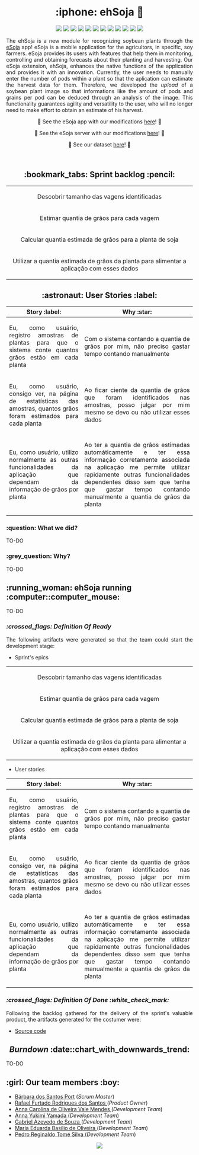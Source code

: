 
<h1 align="center">:iphone: ehSoja 🌱</h1>

<p align="center">
    <img src="https://img.shields.io/badge/Colab-F9AB00?style=for-the-badge&logo=googlecolab&color=525252"/>
    <img src="https://img.shields.io/badge/TensorFlow-FF6F00?style=for-the-badge&logo=tensorflow&logoColor=white"/>
    <img src="https://img.shields.io/badge/Keras-%23D00000.svg?style=for-the-badge&logo=Keras&logoColor=white"/>
    <img src="https://img.shields.io/badge/React_Native-20232A?style=for-the-badge&logo=react&logoColor=61DAFB"/>
    <img src="https://img.shields.io/badge/TypeScript-007ACC?style=for-the-badge&logo=typescript&logoColor=white"/>
    <img src="https://img.shields.io/badge/Python-3776AB?style=for-the-badge&logo=python&logoColor=white"/>
    <img src="https://img.shields.io/badge/Flask-000000?style=for-the-badge&logo=flask&logoColor=white"/>
    <img src="https://img.shields.io/badge/Node.js-43853D?style=for-the-badge&logo=node.js&logoColor=white"/>
    <img src="https://img.shields.io/badge/nestjs-%23E0234E.svg?style=for-the-badge&logo=nestjs&logoColor=white"/>
    <img src="https://img.shields.io/badge/PostgreSQL-316192?style=for-the-badge&logo=postgresql&logoColor=white"/>
    <img src="https://img.shields.io/badge/Firebase-039BE5?style=for-the-badge&logo=Firebase&logoColor=white"/>
    <img src="https://img.shields.io/badge/redis-%23DD0031.svg?&style=for-the-badge&logo=redis&logoColor=white"/>
</p>

<p align="justify">
The ehSoja is a new module for recognizing soybean plants through the <a href="https://github.com/cluster-8/esoja-mobile">eSoja</a> app! eSoja is a mobile application for the agricultors, in specific, soy farmers. eSoja provides its users with features that help them in monitoring, controlling and obtaining forecasts about their planting and harvesting. Our eSoja extension, ehSoja, enhances the native functions of the application and provides it with an innovation. Currently, the user needs to manually enter the number of pods within a plant so that the aplication can estimate the harvest data for them. Therefore, we developed the <i>upload</i> of a soybean plant image so that informations like the amount of pods and grains per pod can be deduced through an analysis of the image. This functionality guarantees agility and versatility to the user, who will no longer need to make effort to obtain an estimate of his harvest.
</p>

<p align="center">🌱 See the eSoja app with our modifications <a href="https://github.com/barbaraport/esoja-mobile">here</a>! 🌿</p>
<p align="center">🌿 See the eSoja server with our modifications <a href="https://github.com/barbaraport/esoja-api">here</a>! 🌱</p>
<p align="center">🌱 See our dataset <a href="https://github.com/barbaraport/pods_dataset">here</a>! 🌿</p><br>

<h2 align="center">:bookmark_tabs: Sprint backlog :pencil:</h2>
<table>
    <tr>
        <td width="1000px"><p align="center">Descobrir tamanho das vagens identificadas</p></td>
    </tr>
    <tr>
        <td><p align="center">Estimar quantia de grãos para cada vagem</p></td>
    <tr>
        <td><p align="center">Calcular quantia estimada de grãos para a planta de soja</p></td>
    <tr>
        <td><p align="center">Utilizar a quantia estimada de grãos da planta para alimentar a aplicação com esses dados</p></td>
    <tr>
</table>

<h2 align="center">:astronaut: User Stories :label:</h2>
<table>
    <thead>
        <th>Story :label:</th>
        <th>Why :star:</th>
    </thead>
    <tr>
        <td><p align="justify">Eu, como usuário, registro amostras de plantas para que o sistema conte quantos grãos estão em cada planta</p></td>
        <td><p align="justify">Com o sistema contando a quantia de grãos por mim, não preciso gastar tempo contando manualmente</p></td>
    </tr>
    <tr>
        <td><p align="justify">Eu, como usuário, consigo ver, na página de estatísticas das amostras, quantos grãos foram estimados para cada planta</p></td>
        <td><p align="justify">Ao ficar ciente da quantia de grãos que foram identificados nas amostras, posso julgar por mim mesmo se devo ou não utilizar esses dados</p></td>
    </tr>
    <tr>
        <td><p align="justify">Eu, como usuário, utilizo normalmente as outras funcionalidades da aplicação que dependam da informação de grãos por planta</p></td>
        <td><p align="justify">Ao ter a quantia de grãos estimadas automáticamente e ter essa informação corretamente associada na aplicação me permite utilizar rapidamente outras funcionalidades dependentes disso sem que tenha que gastar tempo contando manualmente a quantia de grãos da planta</p></td>
    </tr>
</table>

  <h3>:question: What we did?</h3>
  <p align="justify">TO-DO
  </p>

  <h3>:grey_question: Why?</h3>
  <p align="justify">TO-DO</p>
  
<h2>:running_woman: ehSoja running :computer::computer_mouse:</h2>
<p align="justify">TO-DO</p>
  
<h3><i>:crossed_flags: Definition Of Ready</i></h3>
<p align="justify">The following artifacts were generated so that the team could start the development stage:</p>

- Sprint's epics
<table>
    <tr>
        <td width="1000px"><p align="center">Descobrir tamanho das vagens identificadas</p></td>
    </tr>
    <tr>
        <td><p align="center">Estimar quantia de grãos para cada vagem</p></td>
    <tr>
        <td><p align="center">Calcular quantia estimada de grãos para a planta de soja</p></td>
    <tr>
        <td><p align="center">Utilizar a quantia estimada de grãos da planta para alimentar a aplicação com esses dados</p></td>
    <tr>
</table>

- User stories
<table>
    <thead>
        <th>Story :label:</th>
        <th>Why :star:</th>
    </thead>
    <tr>
        <td><p align="justify">Eu, como usuário, registro amostras de plantas para que o sistema conte quantos grãos estão em cada planta</p></td>
        <td><p align="justify">Com o sistema contando a quantia de grãos por mim, não preciso gastar tempo contando manualmente</p></td>
    </tr>
    <tr>
        <td><p align="justify">Eu, como usuário, consigo ver, na página de estatísticas das amostras, quantos grãos foram estimados para cada planta</p></td>
        <td><p align="justify">Ao ficar ciente da quantia de grãos que foram identificados nas amostras, posso julgar por mim mesmo se devo ou não utilizar esses dados</p></td>
    </tr>
    <tr>
        <td><p align="justify">Eu, como usuário, utilizo normalmente as outras funcionalidades da aplicação que dependam da informação de grãos por planta</p></td>
        <td><p align="justify">Ao ter a quantia de grãos estimadas automáticamente e ter essa informação corretamente associada na aplicação me permite utilizar rapidamente outras funcionalidades dependentes disso sem que tenha que gastar tempo contando manualmente a quantia de grãos da planta</p></td>
    </tr>
</table>

<h3><i>:crossed_flags: Definition Of Done :white_check_mark:</i></h3>
<p align="justify">Following the backlog gathered for the delivery of the sprint's valuable product, the artifacts generated for the costumer were:</p>

- [Source code](https://github.com/barbaraport/softtelie-ehsoja/tree/main/src)

<h2 align="center"><i>Burndown</i> :date::chart_with_downwards_trend:</h3>
<p align="justify">TO-DO</p>
  
<h2>:girl: Our team members :boy:</h2>
<ul>
    <li><a href="https://www.linkedin.com/in/b%C3%A1rbara-port-402158198/">Bárbara dos Santos Port</a> (<i>Scrum Master</i>)</li>
    <li><a href="https://www.linkedin.com/in/rafael-furtado-613a9712a/">Rafael Furtado Rodrigues dos Santos </a>(<i>Product Owner</i>)</li>
        <li><a href="https://www.linkedin.com/in/anna-carolina-de-oliveira-vale-mendes-372411b3">Anna Carolina de Oliveira Vale Mendes </a>(<i>Development Team</i>)</li>
    <li><a href="https://www.linkedin.com/in/anna-yukimi-yamada-6ba23b149/">Anna Yukimi Yamada </a>(<i>Development Team</i>)</li>
    <li><a href="https://www.linkedin.com/in/gabrielsouzati/">Gabriel Azevedo de Souza </a>(<i>Development Team</i>)</li>
    <li><a href="https://www.linkedin.com/in/mariaeduarda-oliveira/">Maria Eduarda Basílio de Oliveira </a>(<i>Development Team</i>)</li>
    <li><a href="https://www.linkedin.com/in/pedro-silva-18720b236/">Pedro Reginaldo Tomé Silva </a>(<i>Development Team</i>)</li>
</ul>
  
<p align="center">
  <img src="http://ForTheBadge.com/images/badges/built-with-love.svg"/>
</p>
